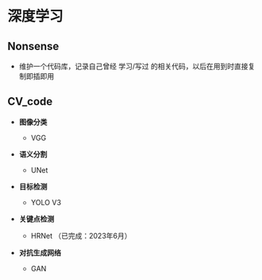 # 深度学习


## Nonsense
* 维护一个代码库，记录自己曾经 学习/写过 的相关代码，以后在用到时直接复制即插即用



## CV_code
* **图像分类**
	* VGG




* **语义分割**	
	* UNet 	




* **目标检测**
	* YOLO V3 




* **关键点检测**
	* HRNet （已完成：2023年6月）




* **对抗生成网络**
	* GAN




